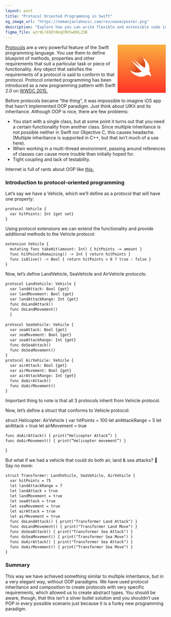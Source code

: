 ```yaml
---
layout: post
title: "Protocol Oriented Programming in Swift"
og_image_url: "https://nemanjavlahovic.com/res/wasm/poster.png"
description: "Explore how you can write flexible and extensible code in Swift with protocol-oriented programming."
figma_file: a2r9Ll65Et0eqCRVSwQVL25B
---
```


<img src="/res/wasm/swift-og.png" width="30%" align="right" alt="This is not a logotype">[Protocols](https://developer.apple.com/library/content/documentation/Swift/Conceptual/Swift_Programming_Language/Protocols.html) are a very powerful feature of the Swift programming language.
You use them to define blueprint of methods, properties and other requirements that suit a particular task or piece of functionality. Any object that satisfies the requirements of a protocol is said to conform to that protocol.
Protocol oriented programming has been introduced as a new programming pattern with Swift 2.0 on [WWDC 2015.](https://www.youtube.com/watch?v=g2LwFZatfTI)

Before protocols became “the thing”, it was impossible to imagine iOS app that hasn’t implemented OOP paradigm. Just think about UIKit and its inheritance.
Although OOP is nice, there are few problems:
- You start with a single class, but at some point it turns out that you need a certain functionality from another class. Since multiple inheritance is not possible neither in Swift nor Objective C, this causes headache. (Multiple inheritance is supported in C++, but that isn’t much of a use here).
- When working in a multi-thread environment, passing around references of classes can cause more trouble than initially hoped for.
- Tight coupling and lack of testability.

Internet is full of rants about OOP like [this.](https://krakendev.io/blog/subclassing-can-suck-and-heres-why)

### Introduction to protocol-oriented programming

Let’s say we have a Vehicle, which we’ll define as a protocol that will have one property:
```wasm
protocol Vehicle {
  var hitPoints: Int {get set} 
}
```

Using protocol extensions we can extend the functionality and provide additional methods to the Vehicle protocol:
```wasm
extension Vehicle {
  mutating func takeHit(amount: Int) { hitPoints -= amount } 
  func hitPointsRemaining() -> Int { return hitPoints }
  func isAlive() -> Bool { return hitPoints > 0 ? true : false }
}
```

Now, let’s define LandVehicle, SeaVehicle and AirVehicle protocols:
```wasm
protocol LandVehicle: Vehicle { 
  var landAttack: Bool {get}
  var landMovement: Bool {get} 
  var landAttackRange: Int {get}
  func doLandAttack()
  func doLandMovement() 
  }
  
protocol SeaVehicle: Vehicle { 
  var seaAttack: Bool {get}
  var seaMovement: Bool {get} 
  var seaAttackRange: Int {get}
  func doSeaAttack()
  func doSeaMovement() 
}
protocol AirVehicle: Vehicle { 
  var airAttack: Bool {get}
  var airMovement: Bool {get} 
  var airAttackRange: Int {get}
  func doAirAttack()
  func doAirMovement() 
}
```

Important thing to note is that all 3 protocols inherit from Vehicle protocol.

Now, let’s define a struct that conforms to Vehicle protocol:

struct Helicopter: AirVehicle {
	var hitPoints = 100
	let airAttackRange = 5
	let airAttack = true
	let airMovement = true

	func doAirAttack() { print(“Helicopter Attack”) }
	func doAirMovement() { print(“Helicopter movement”) }
}

But what if we had a vehicle that could do both air, land & sea attacks? 🤔 Say no more:

```wasm
struct Transformer: LandVehicle, SeaVehicle, AirVehicle {
  var hitPoints = 75
  let landAttackRange = 7 
  let landAttack = true 
  let landMovement = true 
  let seaAttack = true 
  let seaMovement = true 
  let airAttack = true 
  let airMovement = true
  func doLandAttack() { print("Transformer Land Attack") } 
  func doLandMovement() { print("Transformer Land Move") } 
  func doSeaAttack() { print("Transformer Sea Attack") } 
  func doSeaMovement() { print("Transformer Sea Move") } 
  func doAirAttack() { print("Transformer Sea Attack") } 
  func doAirMovement() { print("Transformer Sea Move") }
}
```

### Summary

This way we have achieved something similar to multiple inheritance, but in a very elegant way, without OOP paradigms.
We have used protocol inheritance and composition to create protocols with very specific requirements, which allowed us to create abstract types.
You should be aware, though, that this isn’t a silver bullet solution and you shouldn’t use POP in every possible scenario just because it is a funky new programming paradigm.
